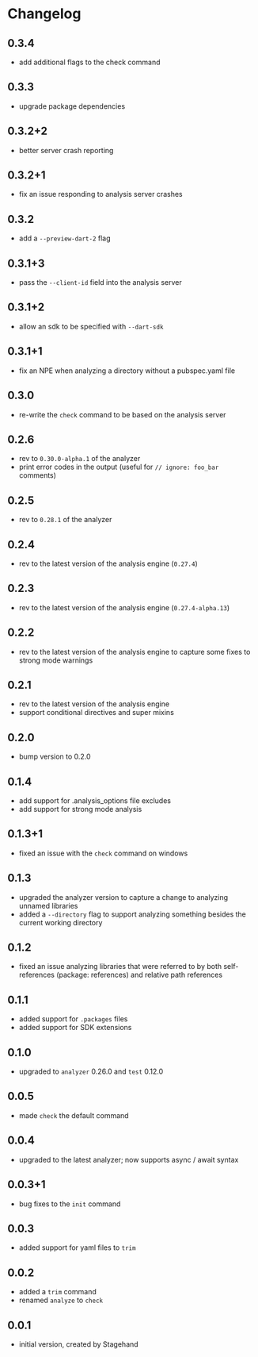 # Changelog

## 0.3.4
- add additional flags to the check command

## 0.3.3
- upgrade package dependencies

## 0.3.2+2
- better server crash reporting

## 0.3.2+1
- fix an issue responding to analysis server crashes

## 0.3.2
- add a `--preview-dart-2` flag

## 0.3.1+3
- pass the `--client-id` field into the analysis server

## 0.3.1+2
- allow an sdk to be specified with `--dart-sdk`

## 0.3.1+1
- fix an NPE when analyzing a directory without a pubspec.yaml file

## 0.3.0
- re-write the `check` command to be based on the analysis server

## 0.2.6
- rev to `0.30.0-alpha.1` of the analyzer
- print error codes in the output (useful for `// ignore: foo_bar` comments)

## 0.2.5
- rev to `0.28.1` of the analyzer

## 0.2.4
- rev to the latest version of the analysis engine (`0.27.4`)

## 0.2.3
- rev to the latest version of the analysis engine (`0.27.4-alpha.13`)

## 0.2.2
- rev to the latest version of the analysis engine to capture some fixes to
  strong mode warnings

## 0.2.1
- rev to the latest version of the analysis engine
- support conditional directives and super mixins

## 0.2.0
- bump version to 0.2.0

## 0.1.4
- add support for .analysis_options file excludes
- add support for strong mode analysis

## 0.1.3+1
- fixed an issue with the `check` command on windows

## 0.1.3
- upgraded the analyzer version to capture a change to analyzing unnamed
  libraries
- added a `--directory` flag to support analyzing something besides the current
  working directory

## 0.1.2
- fixed an issue analyzing libraries that were referred to by both self-references
  (package: references) and relative path references

## 0.1.1
- added support for `.packages` files
- added support for SDK extensions

## 0.1.0
- upgraded to `analyzer` 0.26.0 and `test` 0.12.0

## 0.0.5
- made `check` the default command

## 0.0.4
- upgraded to the latest analyzer; now supports async / await syntax

## 0.0.3+1
- bug fixes to the `init` command

## 0.0.3
- added support for yaml files to `trim`

## 0.0.2
- added a `trim` command
- renamed `analyze` to `check`

## 0.0.1
- initial version, created by Stagehand
